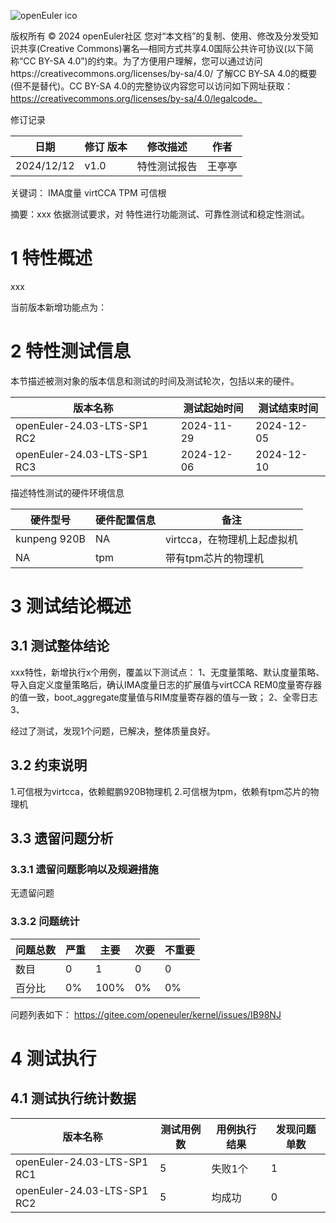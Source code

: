 ![openEuler ico](../../images/openEuler.png)

版权所有 © 2024  openEuler社区
您对“本文档”的复制、使用、修改及分发受知识共享(Creative Commons)署名—相同方式共享4.0国际公共许可协议(以下简称“CC BY-SA 4.0”)的约束。为了方便用户理解，您可以通过访问https://creativecommons.org/licenses/by-sa/4.0/ 了解CC BY-SA 4.0的概要 (但不是替代)。CC BY-SA 4.0的完整协议内容您可以访问如下网址获取：https://creativecommons.org/licenses/by-sa/4.0/legalcode。

修订记录

| 日期      | 修订   版本 | 修改描述                | 作者   |
| --------- | ----------- | ----------------------- | ------ |
| 2024/12/12 | v1.0        | 特性测试报告 | 王亭亭 |

关键词： IMA度量 virtCCA TPM 可信根

摘要：xxx
依据测试要求，对 特性进行功能测试、可靠性测试和稳定性测试。

# 1     特性概述
xxx

当前版本新增功能点为：

# 2     特性测试信息

本节描述被测对象的版本信息和测试的时间及测试轮次，包括以来的硬件。

| 版本名称                    | 测试起始时间 | 测试结束时间 |
| --------------------------- | ------------ | ------------ |
| openEuler-24.03-LTS-SP1 RC2 | 2024-11-29   | 2024-12-05   |
| openEuler-24.03-LTS-SP1 RC3 | 2024-12-06   | 2024-12-10   |

描述特性测试的硬件环境信息

| 硬件型号                  | 硬件配置信息                              | 备注                   |
| ------------------------ | ----------------------------------------- | ---------------------- |
| kunpeng 920B | NA |    virtcca，在物理机上起虚拟机     |
| NA | tpm |    带有tpm芯片的物理机     |

# 3     测试结论概述

## 3.1   测试整体结论

xxx特性，新增执行x个用例，覆盖以下测试点：
1、无度量策略、默认度量策略、导入自定义度量策略后，确认IMA度量日志的扩展值与virtCCA REM0度量寄存器的值一致，boot_aggregate度量值与RIM度量寄存器的值与一致；
2、全零日志
3、

经过了测试，发现1个问题，已解决，整体质量良好。

## 3.2   约束说明

1.可信根为virtcca，依赖鲲鹏920B物理机
2.可信根为tpm，依赖有tpm芯片的物理机

## 3.3   遗留问题分析

### 3.3.1 遗留问题影响以及规避措施

无遗留问题

### 3.3.2 问题统计

| 问题总数                    | 严重 | 主要       | 次要 | 不重要 |
| -------------- | ----- | ----------- | ------- | ------------ |
| 数目 |      0     | 1    |      0      | 0 |
| 百分比 |    0%  | 100% |    0%       | 0% |

问题列表如下：
https://gitee.com/openeuler/kernel/issues/IB98NJ

# 4     测试执行

## 4.1   测试执行统计数据


| 版本名称                    | 测试用例数 | 用例执行结果       | 发现问题单数 |
| --------------------------- | ---------- | ------------------ | ------------ |
| openEuler-24.03-LTS-SP1 RC1 |   5        | 失败1个 | 1            |
| openEuler-24.03-LTS-SP1 RC2 |   5        | 均成功    | 0            |

